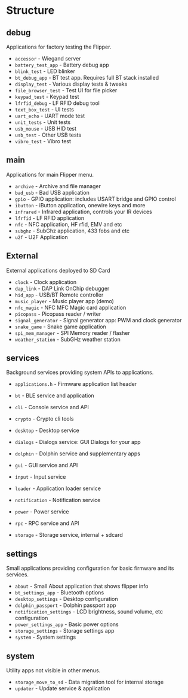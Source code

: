 # Structure

## debug 

Applications for factory testing the Flipper.

- `accessor`            - Wiegand server 
- `battery_test_app`    - Battery debug app
- `blink_test`          - LED blinker   
- `bt_debug_app`        - BT test app. Requires full BT stack installed
- `display_test`        - Various display tests & tweaks
- `file_browser_test`   - Test UI for file picker
- `keypad_test`         - Keypad test
- `lfrfid_debug`        - LF RFID debug tool
- `text_box_test`       - UI tests
- `uart_echo`           - UART mode test 
- `unit_tests`          - Unit tests
- `usb_mouse`           - USB HID test
- `usb_test`            - Other USB tests
- `vibro_test`          - Vibro test


## main

Applications for main Flipper menu.

- `archive`             - Archive and file manager 
- `bad_usb`             - Bad USB application
- `gpio`                - GPIO application: includes USART bridge and GPIO control
- `ibutton`             - iButton application, onewire keys and more
- `infrared`            - Infrared application, controls your IR devices
- `lfrfid`              - LF RFID application
- `nfc`                 - NFC application, HF rfid, EMV and etc
- `subghz`              - SubGhz application, 433 fobs and etc
- `u2f`                 - U2F Application


## External

External applications deployed to SD Card

- `clock`               - Clock application
- `dap_link`            - DAP Link OnChip debugger
- `hid_app`             - USB/BT Remote controller
- `music_player`        - Music player app (demo)
- `nfc_magic`           - NFC MFC Magic card application
- `picopass`            - Picopass reader / writer
- `signal_generator`    - Signal generator app: PWM and clock generator
- `snake_game`          - Snake game application
- `spi_mem_manager`     - SPI Memory reader / flasher
- `weather_station`     - SubGHz weather station

## services

Background services providing system APIs to applications.

- `applications.h`      - Firmware application list header

- `bt`                  - BLE service and application
- `cli`                 - Console service and API
- `crypto`              - Crypto cli tools
- `desktop`             - Desktop service
- `dialogs`             - Dialogs service: GUI Dialogs for your app
- `dolphin`             - Dolphin service and supplementary apps
- `gui`                 - GUI service and API
- `input`               - Input service
- `loader`              - Application loader service
- `notification`        - Notification service 
- `power`               - Power service
- `rpc`                 - RPC service and API
- `storage`             - Storage service, internal + sdcard


## settings

Small applications providing configuration for basic firmware and its services.

- `about`               - Small About application that shows flipper info
- `bt_settings_app`     - Bluetooth options
- `desktop_settings`    - Desktop configuration
- `dolphin_passport`    - Dolphin passport app
- `notification_settings` - LCD brightness, sound volume, etc configuration
- `power_settings_app`  - Basic power options
- `storage_settings`    - Storage settings app
- `system`              - System settings


## system

Utility apps not visible in other menus.

- `storage_move_to_sd`  - Data migration tool for internal storage
- `updater`             - Update service & application
